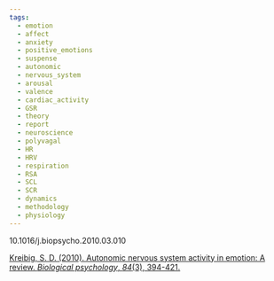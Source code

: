```yaml
---
tags:
  - emotion
  - affect
  - anxiety
  - positive_emotions
  - suspense
  - autonomic
  - nervous_system
  - arousal
  - valence
  - cardiac_activity
  - GSR
  - theory
  - report
  - neuroscience
  - polyvagal
  - HR
  - HRV
  - respiration
  - RSA
  - SCL
  - SCR
  - dynamics
  - methodology
  - physiology
---
```


10.1016/j.biopsycho.2010.03.010

[Kreibig, S. D. (2010). Autonomic nervous system activity in emotion: A review. _Biological psychology_, _84_(3), 394-421.](https://www.sciencedirect.com/science/article/pii/S0301051110000827?casa_token=PDgriECibjoAAAAA:TZXywTK502Rrh66NcVH0BaZDELikVUFq6-mOFOhiLZJOKnqgsUoOzMnA6t9vyf1BQ8Rtd2JfUw)